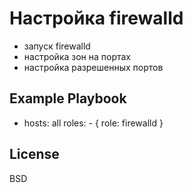 Настройка firewalld
=========

* запуск firewalld
* настройка зон на портах
* настройка разрешенных портов

Example Playbook
----------------

- hosts: all
  roles:
      - { role: firewalld }

License
-------

BSD

